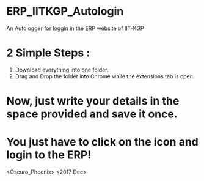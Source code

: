 # ERP_IITKGP_Autologin
An Autologger for loggin in the ERP website of IIT-KGP 

# 2 Simple Steps :
1. Download everything into one folder.
2. Drag and Drop the folder into Chrome while the extensions tab is open. 

# Now, just write your details in the space provided and save it once.

# You just have to click on the icon and login to the ERP!

<Oscuro_Phoenix><Sauravsk7398> <2017 Dec>


